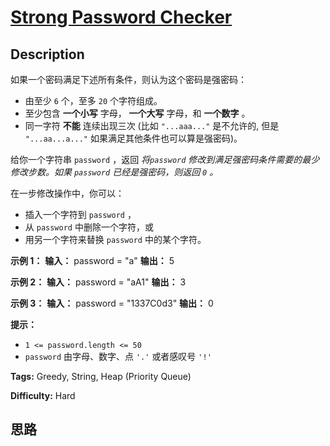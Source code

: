 # [Strong Password Checker][title]

## Description



如果一个密码满足下述所有条件，则认为这个密码是强密码：

  * 由至少 `6` 个，至多 `20` 个字符组成。
  * 至少包含 **一个小写** 字母， **一个大写** 字母，和 **一个数字** 。
  * 同一字符 **不能** 连续出现三次 (比如 `"...aaa..."` 是不允许的, 但是 `"...aa...a..."` 如果满足其他条件也可以算是强密码)。

给你一个字符串 `password` ，返回  _将`password` 修改到满足强密码条件需要的最少修改步数。如果 `password`
已经是强密码，则返回 `0` 。_

在一步修改操作中，你可以：

  * 插入一个字符到 `password` ，
  * 从 `password` 中删除一个字符，或
  * 用另一个字符来替换 `password` 中的某个字符。



**示例 1：**
            **输入：** password = "a"    **输出：** 5    

**示例 2：**
            **输入：** password = "aA1"    **输出：** 3    

**示例 3：**
            **输入：** password = "1337C0d3"    **输出：** 0    



**提示：**

  * `1 <= password.length <= 50`
  * `password` 由字母、数字、点 `'.'` 或者感叹号 `'!'`


**Tags:** Greedy, String, Heap (Priority Queue)

**Difficulty:** Hard

## 思路

[title]: https://leetcode-cn.com/problems/strong-password-checker
